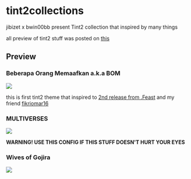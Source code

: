 # tint2collections
jibizet x bwin00bb present Tint2 collection that inspired by many things
<p>
all preview of tint2 stuff was posted on <a href="https://www.reddit.com/user/jibizet/posts/">this</a>
<p>
<h2>Preview</h2>
<p>
<h3>Beberapa Orang Memaafkan a.k.a BOM</h3>
<p><img src="https://i.redd.it/pwo2labr30y31.png"></img>
<p>this is first tint2 theme that inspired to <a href="https://open.spotify.com/album/7FwNjtHd1lEogIjRwH0fOl">2nd release from .Feast</a> and my friend <a href="https://github.com/fikriomar16">fikriomar16</a>
<p>
<h3>MULTIVERSES</h3>
<p><img src="https://i.redd.it/0t9vjw6yaly31.png"></img>
<p><b>WARNING! USE THIS CONFIG IF THIS STUFF DOESN'T HURT YOUR EYES</b>
<p>
<h3>Wives of Gojira</h3>
<p><img src="https://i.redd.it/aq9iwefoiry31.png"></img>
